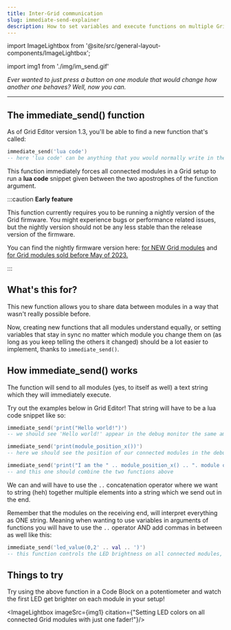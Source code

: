 ```yaml
---
title: Inter-Grid communication
slug: immediate-send-explainer
description: How to set variables and execute functions on multiple Grid modules at the same time
---
```


import ImageLightbox from '@site/src/general-layout-components/ImageLightbox';

import img1 from './img/im_send.gif'

*Ever wanted to just press a button on one module that would change how another one behaves? Well, now you can.*

---



## The immediate_send() function

As of Grid Editor version 1.3, you'll be able to find a new function that's called:

```lua
immediate_send('lua code')
-- here 'lua code' can be anything that you would normally write in the code editor of Grid Editor
```

This function immediately forces all connected modules in a Grid setup to run a **lua code** snippet given between the two apostrophes of the function argument.

:::caution **Early feature**

This function currently requires you to be running a nightly version of the Grid firmware. You might experience bugs or performance related issues, but the nightly version should not be any less stable than the release version of the firmware.

You can find the nightly firmware version here:
[for NEW Grid modules](https://github.com/intechstudio/grid-fw/raw/preview/Preview/Firmware/grid_esp32_nightly.uf2) and [for Grid modules sold before May of 2023.](https://github.com/intechstudio/grid-fw/raw/preview/Preview/Firmware/grid_d51_nightly.uf2)

:::


## What's this for?

This new function allows you to share data between modules in a way that wasn't really possible before.

Now, creating new functions that all modules understand equally, or setting variables that stay in sync no matter which module you change them on (as long as you keep telling the others it changed) should be a lot easier to implement, thanks to `immediate_send()`.


## How immediate_send() works

The function will send to all modules (yes, to itself as well) a text string which they will immediately execute.

Try out the examples below in Grid Editor! That string will have to be a lua code snippet like so:

```lua
immediate_send('print("Hello world!")') 
-- we should see 'Hello world!' appear in the debug monitor the same amount of times as we have modules connected
```
```lua
immediate_send('print(module_position_x())') 
-- here we should see the position of our connected modules in the debug monitor on the x axis
```
```lua
immediate_send('print("I am the " .. module_position_x() .. ". module on the X axis.")') 
-- and this one should combine the two functions above
```

We can and will have to use the ` .. ` concatenation operator where we want to string (heh) together multiple elements into a string which we send out in the end.



Remember that the modules on the receiving end, will interpret everything as ONE string. Meaning when wanting to use variables in arguments of functions you will have to use the ` .. ` operator AND add commas in between as well like this:

```lua
immediate_send('led_value(0,2' .. val .. ')')
-- this function controls the LED brightness on all connected modules, based on the state of the control element sending out the above function
```

## Things to try 


Try using the above function in a Code Block on a potentiometer and watch the first LED get brighter on each module in your setup!

<ImageLightbox imageSrc={img1} citation={"Setting LED colors on all connected Grid modules with just one fader!"}/>
